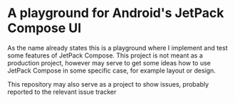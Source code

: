 # A playground for Android's JetPack Compose UI

As the name already states this is a playground where I implement and test some features of 
JetPack Compose. This project is not meant as a production project, however may serve to get
some ideas how to use JetPack Compose in some specific case, for example layout or design.

This repository may also serve as a project to show issues, probably reported to the relevant
issue tracker
